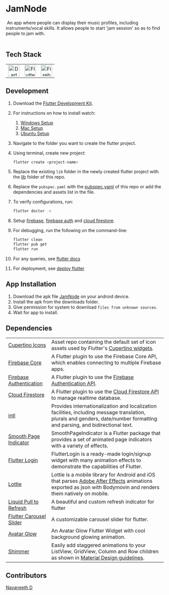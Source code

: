 # JamNode
 An app where people can display their music profiles, including instruments/vocal skills. It allows people to start 'jam session' so as to find people to jam with.<br>
<br>
## Tech Stack
<table>
  <tr>
    <td align='center'>
      <a href="https://www.dartlang.org/"> <img width='36' height='36' src='https://img.stackshare.io/service/1646/Twitter-02.png' alt='Dart'> </a>
      <br>
      <sub></sub>
    </td>
    <td align='center'>
      <a href="https://flutter.io/"> <img width='36' height='36' src='https://img.stackshare.io/service/7180/flutter-mark-square-100.png' alt='Flutter'> </a>
      <br>
      <sub></sub>
    </td>
    <td align='center'>
      <a href="https://firebase.google.com/"><img width='36' height='36' src='https://img.stackshare.io/service/116/cZLxNFZS.jpg' alt='Firebase'> </a>
      <br>
      <sub></sub>
    </td>
  </tr>
</table>

## Development
1. Download the [Flutter Development Kit](https://docs.flutter.dev/get-started/install).
2. For instructions on how to install watch:
   1. [Windows Setup](https://www.youtube.com/watch?v=qAeEdaiK7hM)
   2. [Mac Setup](https://www.youtube.com/watch?v=d_yOKQt7BdY)
   3. [Ubuntu Setup](https://www.youtube.com/watch?v=d_yOKQt7BdY)
3. Navigate to the folder you want to create the flutter project.
4. Using terminal, create new project:
   ```sh
   flutter create <project-name>
   ```
5. Replace the existing `lib` folder in the newly created flutter project with the [lib](https://github.com/ar3s-nd/SnapShop/tree/main/lib) folder of this repo.
6. Replace the `pubspec.yaml` with the [pubspec.yaml](https://github.com/ar3s-nd/SnapShop/blob/main/pubspec.yaml) of this repo or add the dependencies and assets list in the file.
7. To verify configurations, run:
   ```sh
   flutter doctor -v
   ```
8. Setup [firebase](https://firebase.google.com/docs), [firebase auth](https://firebase.google.com/docs/auth) and [cloud firestore](https://firebase.google.com/docs/firestore).
9. For debugging, run the following on the command-line:
   ```sh
   flutter clean
   flutter pub get
   flutter run
   ```

10. For any queries, see [flutter docs](https://docs.flutter.dev/)
11. For deployment, see [deploy flutter](https://docs.flutter.dev/deployment)

## App Installation
1. Download the apk file [JamNode](https://github.com/ar3s-nd/JamNode/blob/main/chattz_app/JamNode.apk) on your android device.
2. Install the apk from the downloads folder.
3. Give permission for system to download `files from unknown sources`.
4. Wait for app to install.

## Dependencies
<table>
  <tr>
    <td>
      <a href="https://pub.dev/packages/cupertino_icons">Cupertino Icons</a>
    </td>
    <td>Asset repo containing the default set of icon assets used by Flutter's <a href = 'https://github.com/flutter/flutter/tree/master/packages/flutter/lib/src/cupertino'>Cupertino widgets</a>.</td>
  </tr>
  
  <tr>
    <td>
      <a href="https://pub.dev/packages/firebase_core">Firebase Core</a>
    </td>
    <td>A Flutter plugin to use the Firebase Core API, which enables connecting to multiple Firebase apps.</td>
  </tr>
  
  <tr>
    <td>
      <a href="https://pub.dev/packages/firebase_auth">Firebase Authentication</a>
    </td>
    <td>A Flutter plugin to use the <a href = "https://firebase.google.com/products/auth">Firebase Authentication API</a>.</td>
  </tr>

  <tr>
    <td>
      <a href="https://pub.dev/packages/cloud_firestore">Cloud Firestore</a>
    </td>
    <td>A Flutter plugin to use the <a href = 'https://firebase.google.com/docs/firestore/'>Cloud Firestore API</a> to manage realtime database.</td>
  </tr>
  
  <tr>
    <td>
      <a href="https://pub.dev/packages/intl">intl</a>
    </td>
    <td>Provides internationalization and localization facilities, including message translation, plurals and genders, date/number formatting and parsing, and bidirectional text.</td>
  </tr>
  
  <tr>
    <td>
      <a href="https://pub.dev/packages/smooth_page_indicator">Smooth Page Indicator</a>
    </td>
    <td>SmoothPageIndicator is a Flutter package that provides a set of animated page indicators with a variety of effects.</td>
  </tr>

  
  <tr>
    <td>
      <a href="https://pub.dev/packages/flutter_login">Flutter Login</a>
    </td>
    <td>FlutterLogin is a ready-made login/signup widget with many animation effects to demonstrate the capabilities of Flutter.</td>
  </tr>

  <tr>
    <td>
      <a href="https://pub.dev/packages/lottie">Lottie</a>
    </td>
    <td>Lottie is a mobile library for Android and iOS that parses <a href = 'https://www.adobe.com/products/aftereffects.html'>Adobe After Effects</a> animations exported as json with Bodymovin and renders them natively on mobile.</td>
  </tr>

  <tr>
    <td>
      <a href="https://pub.dev/packages/liquid_pull_to_refresh">Liquid Pull to Refresh</a>
    </td>
    <td>A beautiful and custom refresh indicator for flutter</td>
  </tr>

  <tr>
    <td>
      <a href="https://pub.dev/packages/flutter_carousel_slider">Flutter Carousel Slider</a>
    </td>
    <td>A customizable carousel slider for flutter.</td>
  </tr>

  <tr>
    <td>
      <a href="https://pub.dev/packages/avatar_glow">Avatar Glow</a>
    </td>
    <td>An Avatar Glow Flutter Widget with cool background glowing animation.</td>
  </tr>

  <tr>
    <td>
      <a href="https://pub.dev/packages/shimmer">Shimmer</a>
    </td>
    <td>Easily add staggered animations to your ListView, GridView, Column and Row children as shown in <a href = 'https://material.io/design/motion/customization.html#sequencing'>Material Design guidelines</a>.</td>
  </tr>
</table> 

## Contributors
[Navaneeth D](https://github.com/ar3s-nd/)

